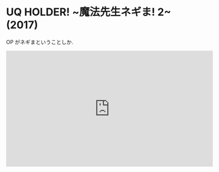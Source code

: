 # UQ HOLDER! ~魔法先生ネギま! 2~ (2017)

OP がネギまということしか.

<iframe width="560" height="315" src="https://www.youtube.com/embed/ujuQY7qoYkQ" frameborder="0" allow="accelerometer; autoplay; encrypted-media; gyroscope; picture-in-picture" allowfullscreen></iframe>
